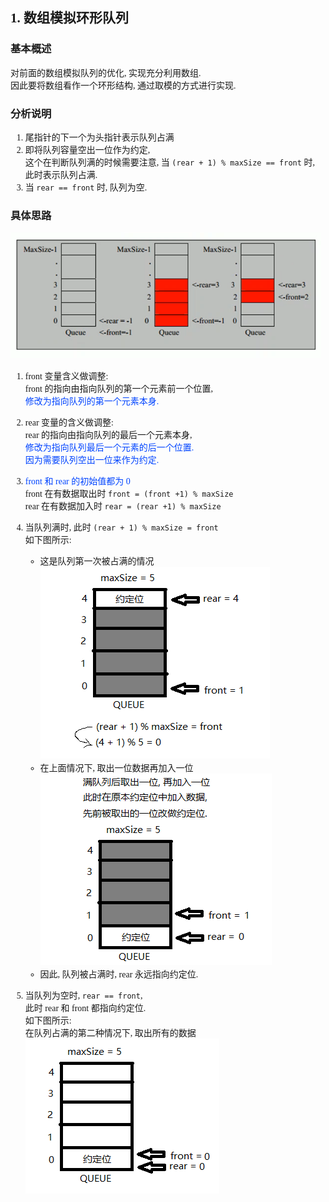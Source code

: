 <font face="微软雅黑">

## 1. 数组模拟环形队列

### 基本概述
对前面的数组模拟队列的优化, 实现充分利用数组.  
因此要将数组看作一个环形结构, 通过取模的方式进行实现.

### 分析说明
1) 尾指针的下一个为头指针表示队列占满  
2) 即将队列容量空出一位作为约定,  
   这个在判断队列满的时候需要注意,
   当 `(rear + 1) % maxSize == front` 时,  
   此时表示队列占满.
3) 当 `rear == front` 时, 队列为空.

### 具体思路
![队列示意图](../99.images/2020-04-14-13-46-28.png)   

1) front 变量含义做调整:  
   front 的指向由指向队列的第一个元素前一个位置,   
   <font color='#04f'>修改为指向队列的第一个元素本身.</font>

2) rear 变量的含义做调整:  
   rear 的指向由指向队列的最后一个元素本身,  
   <font color='#04f'>修改为指向队列最后一个元素的后一个位置.  
   因为需要队列空出一位来作为约定.</font>  

3) <font color='#04f'>front 和 rear 的初始值都为 0</font>  
   front 在有数据取出时 `front = (front +1) % maxSize`  
   rear 在有数据加入时 `rear = (rear +1) % maxSize`  

4) 当队列满时, 此时 `(rear + 1) % maxSize = front`  
   如下图所示:  
   - 这是队列第一次被占满的情况  
   ![环形队列占满01](../99.images/2020-04-15-09-09-18.png)   
   - 在上面情况下, 取出一位数据再加入一位  
   ![环形队列占满02](../99.images/2020-04-15-09-18-50.png)
   - 因此, 队列被占满时, rear 永远指向约定位.


5) 当队列为空时, `rear == front`,  
   此时 rear 和 front 都指向约定位.  
   如下图所示:  
   在队列占满的第二种情况下, 取出所有的数据  
   ![环形队列为空01](../99.images/2020-04-15-09-28-45.png)
